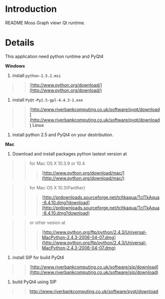 # Introduction #
README
Moss Graph viewr Qt runtime.


# Details #

This application need python runtime and PyQt4

**Windows**
  1. install `python-2.5.2.msi`
> > [http://www.python.org/download/](http://www.python.org/download/)
  1. install `PyQt-Py2.5-gpl-4.4.3-1.exe`
> > [http://www.riverbankcomputing.co.uk/software/pyqt/download](http://www.riverbankcomputing.co.uk/software/pyqt/download)
**Linux**
  1. install python 2.5 and PyQt4 on your destribution.

**Mac**
  1. Download and install packages python lastest version at
> > for Mac OS X 10.3.9 or 10.4
> > > [http://www.python.org/download/mac/](http://www.python.org/download/mac/)

> > for Mac OS X 10.3(Panther)
> > > [http://prdownloads.sourceforge.net/tcltkaqua/TclTkAqua-8.4.10.dmg?download](http://prdownloads.sourceforge.net/tcltkaqua/TclTkAqua-8.4.10.dmg?download)

> > or other vesion at
> > > [http://www.python.org/ftp/python/2.4.3/Universal-MacPython-2.4.3-2006-04-07.dmg](http://www.python.org/ftp/python/2.4.3/Universal-MacPython-2.4.3-2006-04-07.dmg)
  1. install SIP for build PyQt4

> > [http://www.riverbankcomputing.co.uk/software/sip/download](http://www.riverbankcomputing.co.uk/software/sip/download)
  1. build PyQt4 using SIP
> > http://www.riverbankcomputing.co.uk/software/pyqt/download